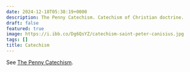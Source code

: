```yaml
---
date: 2024-12-18T05:38:19+0000
description: The Penny Catechism. Catechism of Christian doctrine.
draft: false
featured: true
image: https://i.ibb.co/Dg6QsYZ/catechism-saint-peter-canisius.jpg
tags: []
title: Catechism
---
```





See [The Penny Catechism](https://vaticancatholic.com/catechism/).

